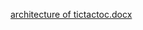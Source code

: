 [architecture of tictactoc.docx](https://github.com/divyaspandu/Stepin_tictoctoe/files/7128081/architecture.of.tictactoc.docx)



